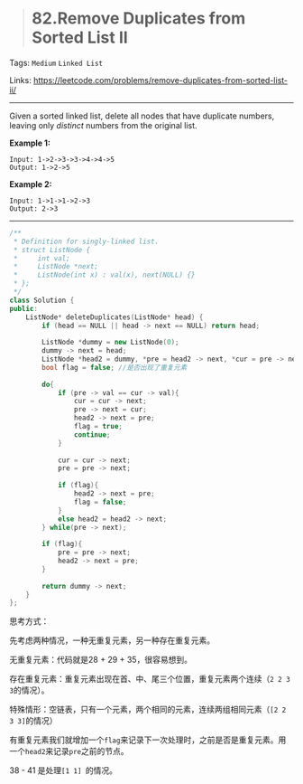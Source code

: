 > # 82.Remove Duplicates from Sorted List II

Tags: `Medium` `Linked List`

Links: <https://leetcode.com/problems/remove-duplicates-from-sorted-list-ii/>

---

Given a sorted linked list, delete all nodes that have duplicate numbers, leaving only *distinct* numbers from the original list.

**Example 1:**

```
Input: 1->2->3->3->4->4->5
Output: 1->2->5
```

**Example 2:**

```
Input: 1->1->1->2->3
Output: 2->3
```

---

```c++
/**
 * Definition for singly-linked list.
 * struct ListNode {
 *     int val;
 *     ListNode *next;
 *     ListNode(int x) : val(x), next(NULL) {}
 * };
 */
class Solution {
public:
    ListNode* deleteDuplicates(ListNode* head) {
        if (head == NULL || head -> next == NULL) return head;
        
        ListNode *dummy = new ListNode(0);
        dummy -> next = head;
        ListNode *head2 = dummy, *pre = head2 -> next, *cur = pre -> next;
        bool flag = false; //是否出现了重复元素
        
        do{
            if (pre -> val == cur -> val){
                cur = cur -> next;
                pre -> next = cur;
                head2 -> next = pre;
                flag = true;
                continue;
            }
            
            cur = cur -> next;
            pre = pre -> next;
            
            if (flag){
                head2 -> next = pre;
                flag = false;
            } 
            else head2 = head2 -> next;
        } while(pre -> next);
        
        if (flag){
            pre = pre -> next;
            head2 -> next = pre;
        }
        
        return dummy -> next;
    }
};
```

思考方式：

先考虑两种情况，一种无重复元素，另一种存在重复元素。

无重复元素：代码就是28 + 29 + 35，很容易想到。

存在重复元素：重复元素出现在首、中、尾三个位置，重复元素两个连续（`2 2 3 3`的情况）。

特殊情形：空链表，只有一个元素，两个相同的元素，连续两组相同元素（`[2 2 3 3]`的情况）

有重复元素我们就增加一个`flag`来记录下一次处理时，之前是否是重复元素。用一个`head2`来记录`pre`之前的节点。

38 - 41 是处理`[1 1] `的情况。